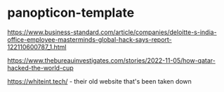 # panopticon-template

https://www.business-standard.com/article/companies/deloitte-s-india-office-employee-masterminds-global-hack-says-report-122110600787_1.html

https://www.thebureauinvestigates.com/stories/2022-11-05/how-qatar-hacked-the-world-cup

https://whiteint.tech/ - their old website that's been taken down

